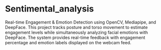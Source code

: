 # Sentimental_analysis
Real-time Engagement &amp; Emotion Detection using OpenCV, Mediapipe, and DeepFace. This project tracks posture and torso movement to estimate engagement levels while simultaneously analyzing facial emotions with DeepFace. The system provides real-time feedback with engagement percentage and emotion labels displayed on the webcam feed.
